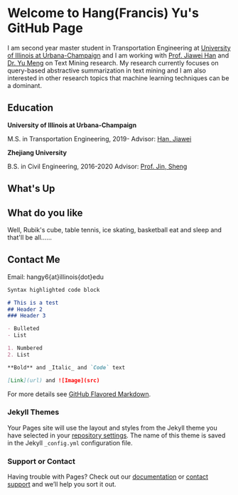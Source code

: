 # Welcome to Hang(Francis) Yu's GitHub Page

I am second year master student in Transportation Engineering at [University of Illinois at Urbana-Champaign](https://illinois.edu/) and I am working with [Prof. Jiawei Han](http://hanj.cs.illinois.edu/) and [Dr. Yu Meng](https://yumeng5.github.io/) on Text Mining research. My research currently focuses on query-based abstractive summarization in text mining and I am also interested in other research topics that machine learning techniques can be a dominant.

## Education

**University of Illinois at Urbana-Champaign**

M.S. in Transportation Engineering, 2019-
Advisor: [Han, Jiawei](http://hanj.cs.illinois.edu/)

**Zhejiang University**

B.S. in Civil Engineering, 2016-2020
Advisor: [Prof. Jin, Sheng](https://person.zju.edu.cn/en/jinsheng)

## What's Up

## What do you like
Well, Rubik's cube, table tennis, ice skating, basketball eat and sleep and that'll be all......

## Contact Me
Email: hangy6{at}illinois{dot}edu

```markdown
Syntax highlighted code block

# This is a test
## Header 2
### Header 3

- Bulleted
- List

1. Numbered
2. List

**Bold** and _Italic_ and `Code` text

[Link](url) and ![Image](src)
```

For more details see [GitHub Flavored Markdown](https://guides.github.com/features/mastering-markdown/).

### Jekyll Themes

Your Pages site will use the layout and styles from the Jekyll theme you have selected in your [repository settings](https://github.com/FrancisYu2020/hangyu.github.io/settings). The name of this theme is saved in the Jekyll `_config.yml` configuration file.

### Support or Contact

Having trouble with Pages? Check out our [documentation](https://docs.github.com/categories/github-pages-basics/) or [contact support](https://github.com/contact) and we’ll help you sort it out.
